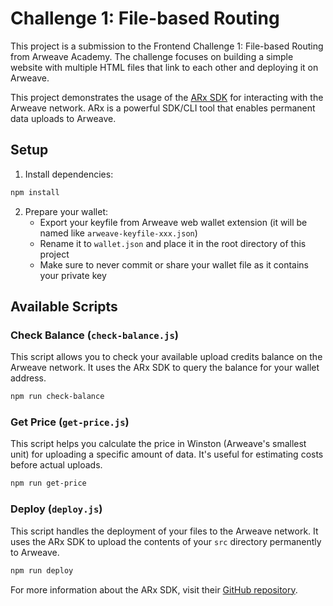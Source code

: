 # Challenge 1: File-based Routing

This project is a submission to the Frontend Challenge 1: File-based Routing from Arweave Academy. The challenge focuses on building a simple website with multiple HTML files that link to each other and deploying it on Arweave.

This project demonstrates the usage of the [ARx SDK](https://github.com/permaweb/arx) for interacting with the Arweave network. ARx is a powerful SDK/CLI tool that enables permanent data uploads to Arweave.

## Setup

1. Install dependencies:
```bash
npm install
```

2. Prepare your wallet:
   - Export your keyfile from Arweave web wallet extension (it will be named like `arweave-keyfile-xxx.json`)
   - Rename it to `wallet.json` and place it in the root directory of this project
   - Make sure to never commit or share your wallet file as it contains your private key

## Available Scripts

### Check Balance (`check-balance.js`)

This script allows you to check your available upload credits balance on the Arweave network. It uses the ARx SDK to query the balance for your wallet address.

```bash
npm run check-balance
```

### Get Price (`get-price.js`)

This script helps you calculate the price in Winston (Arweave's smallest unit) for uploading a specific amount of data. It's useful for estimating costs before actual uploads.

```bash
npm run get-price
```

### Deploy (`deploy.js`)

This script handles the deployment of your files to the Arweave network. It uses the ARx SDK to upload the contents of your `src` directory permanently to Arweave.

```bash
npm run deploy
```

For more information about the ARx SDK, visit their [GitHub repository](https://github.com/permaweb/arx).
